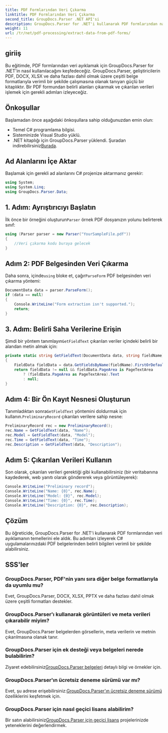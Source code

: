 ```yaml
---
title: PDF Formlarından Veri Çıkarma
linktitle: PDF Formlarından Veri Çıkarma
second_title: GroupDocs.Parser .NET API'si
description: GroupDocs.Parser for .NET'i kullanarak PDF formlarından nasıl veri ayıklayacağınızı öğrenin. Kod örnekleri ve SSS içeren adım adım kılavuz.
weight: 11
url: /tr/net/pdf-processing/extract-data-from-pdf-forms/
---
```

## giriiş
Bu eğitimde, PDF formlarından veri ayıklamak için GroupDocs.Parser for .NET'in nasıl kullanılacağını keşfedeceğiz. GroupDocs.Parser, geliştiricilerin PDF, DOCX, XLSX ve daha fazlası dahil olmak üzere çeşitli belge formatlarıyla verimli bir şekilde çalışmasına olanak tanıyan güçlü bir kitaplıktır. Bir PDF formundan belirli alanları çıkarmak ve çıkarılan verileri işlemek için gerekli adımları izleyeceğiz.
## Önkoşullar
Başlamadan önce aşağıdaki önkoşullara sahip olduğunuzdan emin olun:
- Temel C# programlama bilgisi.
- Sisteminizde Visual Studio yüklü.
- .NET kitaplığı için GroupDocs.Parser yüklendi. Şuradan indirebilirsiniz[Burada](https://releases.groupdocs.com/parser/net/).

## Ad Alanlarını İçe Aktar
Başlamak için gerekli ad alanlarını C# projenize aktarmanız gerekir:
```csharp
using System;
using System.Linq;
using GroupDocs.Parser.Data;
```
## 1. Adım: Ayrıştırıcıyı Başlatın
 İlk önce bir örneğini oluşturun`Parser` örnek PDF dosyanızın yolunu belirterek sınıf:
```csharp
using (Parser parser = new Parser("YourSampleFile.pdf"))
{
    //Veri çıkarma kodu buraya gelecek
}
```
## Adım 2: PDF Belgesinden Veri Çıkarma
 Daha sonra, içinde`using` bloke et, çağır`ParseForm` PDF belgesinden veri çıkarma yöntemi:
```csharp
DocumentData data = parser.ParseForm();
if (data == null)
{
    Console.WriteLine("Form extraction isn't supported.");
    return;
}
```
## 3. Adım: Belirli Saha Verilerine Erişin
 Şimdi bir yöntem tanımlayın`GetFieldText` çıkarılan veriler içindeki belirli bir alandan metin almak için:
```csharp
private static string GetFieldText(DocumentData data, string fieldName)
{
    FieldData fieldData = data.GetFieldsByName(fieldName).FirstOrDefault();
    return fieldData != null && fieldData.PageArea is PageTextArea
        ? (fieldData.PageArea as PageTextArea).Text
        : null;
}
```
## Adım 4: Bir Ön Kayıt Nesnesi Oluşturun
 Tanımladıktan sonra`GetFieldText` yöntemini doldurmak için kullanın.`PreliminaryRecord` çıkarılan verilere sahip nesne:
```csharp
PreliminaryRecord rec = new PreliminaryRecord();
rec.Name = GetFieldText(data, "Name");
rec.Model = GetFieldText(data, "Model");
rec.Time = GetFieldText(data, "Time");
rec.Description = GetFieldText(data, "Description");
```
## Adım 5: Çıkarılan Verileri Kullanın
Son olarak, çıkarılan verileri gerektiği gibi kullanabilirsiniz (bir veritabanına kaydederek, web yanıtı olarak göndererek veya görüntüleyerek):
```csharp
Console.WriteLine("Preliminary record");
Console.WriteLine("Name: {0}", rec.Name);
Console.WriteLine("Model: {0}", rec.Model);
Console.WriteLine("Time: {0}", rec.Time);
Console.WriteLine("Description: {0}", rec.Description);
```

## Çözüm
Bu öğreticide, GroupDocs.Parser for .NET'i kullanarak PDF formlarından veri ayıklamanın temellerini ele aldık. Bu adımları izleyerek C# uygulamalarınızdaki PDF belgelerinden belirli bilgileri verimli bir şekilde alabilirsiniz.

## SSS'ler
### GroupDocs.Parser, PDF'nin yanı sıra diğer belge formatlarıyla da uyumlu mu?
Evet, GroupDocs.Parser, DOCX, XLSX, PPTX ve daha fazlası dahil olmak üzere çeşitli formatları destekler.
### GroupDocs.Parser'ı kullanarak görüntüleri ve meta verileri çıkarabilir miyim?
Evet, GroupDocs.Parser belgelerden görsellerin, meta verilerin ve metnin çıkarılmasına olanak tanır.
### GroupDocs.Parser için ek desteği veya belgeleri nerede bulabilirim?
 Ziyaret edebilirsiniz[GroupDocs.Parser belgeleri](https://tutorials.groupdocs.com/parser/net/) detaylı bilgi ve örnekler için.
### GroupDocs.Parser'ın ücretsiz deneme sürümü var mı?
 Evet, şu adrese erişebilirsiniz:[GroupDocs.Parser'ın ücretsiz deneme sürümü](https://releases.groupdocs.com/) özelliklerini keşfetmek için.
### GroupDocs.Parser için nasıl geçici lisans alabilirim?
 Bir satın alabilirsiniz[GroupDocs.Parser için geçici lisans](https://purchase.groupdocs.com/temporary-license/) projelerinizde yeteneklerini değerlendirmek.